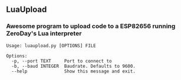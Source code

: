 ## LuaUpload
### Awesome program to upload code to a ESP82656 running ZeroDay's Lua interpreter

````
Usage: luaupload.py [OPTIONS] FILE

Options:
  -p, --port TEXT     Port to connect to
  -b, --baud INTEGER  Baudrate. Defaults to 9600.
  --help              Show this message and exit.
````